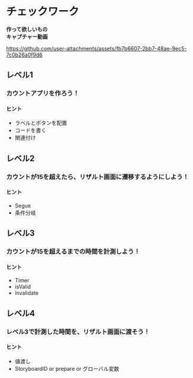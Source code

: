 # チェックワーク
**作って欲しいもの**  
**キャプチャー動画**


https://github.com/user-attachments/assets/fb7b6607-2bb7-48ae-9ec5-7c0b26a0f9d6


## レベル1
### カウントアプリを作ろう！
#### ヒント
- ラベルとボタンを配置
- コードを書く
- 関連付け

## レベル2
### カウントが15を超えたら、リザルト画面に遷移するようにしよう！
#### ヒント
- Segue
- 条件分岐
  
## レベル3
### カウントが15を超えるまでの時間を計測しよう！
#### ヒント
- Timer
- isValid
- invalidate

## レベル4
### レベル3で計測した時間を、リザルト画面に渡そう！
#### ヒント

- 値渡し
- StoryboardID or prepare or グローバル変数
